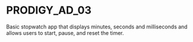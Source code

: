 # PRODIGY_AD_03
Basic stopwatch app that displays minutes, seconds and milliseconds and allows users to start, pause, and reset the timer.

